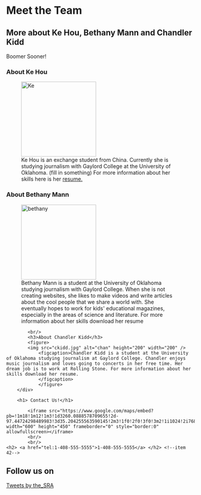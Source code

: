 <!-- item 1, 2 -->
<!DOCTYPE html>
<html>
    <head>
        <title>GC Bio</title>
<!-- item 26-->
        <link rel="icon"
          type="image/png"
          href=""
          />
<!-- item 3 -->
<link href="GC.css" rel="stylesheet" type="text/css" />
    </head>
    <body>
        <h1> Meet the Team</h1>
            <h2> More about Ke Hou, Bethany Mann and Chandler Kidd </h2>
            <p class="speech">Boomer Sooner!</p>
            <div class="biopage">
            <h3>About Ke Hou</h3>
            <!--item 10-->
            <figure>
            <img src="slide2.jpg" alt="Ke" height="200" width="200"/>
                <figcaption>Ke Hou is an exchange student from China. Currently she is studying journalism with Gaylord College at the University of Oklahoma. (fill in something) For more information about her skills here is her <a href="http://www.keke-416.com/hou_resume.html">resume.</a></figcaption>
                </figure>
            <h3>About Bethany Mann</h3>
            <figure>
            <img src=peachyselfie.jpg alt="bethany" height="200" width="200"/>
                <figcaption>Bethany Mann is a student at the University of Oklahoma studying journalism with Gaylord College. When she is not creating websites, she likes to make videos and write articles about the cool people that we share a world with. She eventually hopes to work for kids' educational magazines, especially in the areas of science and literature. 
                For more information about her skills download her resume
                </figcaption>
                </figure>
          
            
            <br/>
            <h3>About Chandler Kidd</h3>
            <figure>
            <img src="ckidd.jpg" alt="chan" height="200" width="200" />
                <figcaption>Chandler Kidd is a student at the University of Oklahoma studying journalism at Gaylord College. Chandler enjoys music journalism and loves going to concerts in her free time. Her dream job is to work at Rolling Stone. For more information about her skills download her resume.
                </figcaption>   
                </figure>
        </div>
        
        <h1> Contact Us!</h1>
<!-- item 11 -->            
            <iframe src="https://www.google.com/maps/embed?pb=!1m18!1m12!1m3!1d3260.0888578709655!2d-97.44724298489983!3d35.204255563590145!2m3!1f0!2f0!3f0!3m2!1i1024!2i768!4f13.1!3m3!1m2!1s0x87b2682ce65c29c7%3A0x98b87d40b11961cd!2sGaylord+College!5e0!3m2!1sen!2sus!4v1511795812996" width="600" height="450" frameborder="0" style="border:0" allowfullscreen></iframe>
            <br/>
            <br/>
    <h2> <a href="tel:1-408-555-5555">1-408-555-5555</a> </h2> <!--item 42-->
        
    
<div class="footer-social-icons">
    <h2 class="_14">Follow us on</h2>
   <div class="social">
<a href="https://www.facebook.com/nytfood/" class="social-facebook"></a>
<a href="https://twitter.com/the_sra?lang=en" class="social-twitter"></a>
<a href="https://www.instagram.com/love_food/?hl=en" class="social-instagram"></a>
    <!--item 59-->
    <a class="twitter-timeline" data-width="250" data-height="300" data-theme="dark" data-link-color="#981CEB" href="https://twitter.com/the_SRA?ref_src=twsrc%5Etfw">Tweets by the_SRA</a> <script async src="https://platform.twitter.com/widgets.js" charset="utf-8"></script>
</div>
</div>
    </body>
</html>

